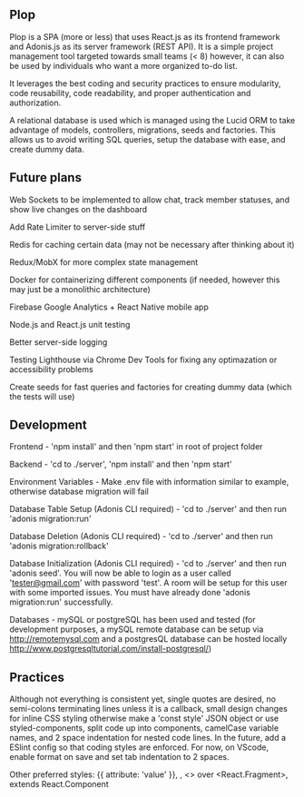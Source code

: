 ## Plop

Plop is a SPA (more or less) that uses React.js as its frontend framework and Adonis.js as its server framework (REST API). It is a simple project management tool targeted towards small teams (< 8) however, it can also be used by individuals who want a more organized to-do list.

It leverages the best coding and security practices to ensure modularity, code reusability, code readability, and proper authentication and authorization.

A relational database is used which is managed using the Lucid ORM to take advantage of models, controllers, migrations, seeds and factories. This allows us to avoid writing SQL queries, setup the database with ease, and create dummy data.

## Future plans

Web Sockets to be implemented to allow chat, track member statuses, and show live changes on the dashboard

Add Rate Limiter to server-side stuff

Redis for caching certain data (may not be necessary after thinking about it)

Redux/MobX for more complex state management

Docker for containerizing different components (if needed, however this may just be a monolithic architecture)

Firebase Google Analytics + React Native mobile app

Node.js and React.js unit testing

Better server-side logging

Testing Lighthouse via Chrome Dev Tools for fixing any optimazation or accessibility problems

Create seeds for fast queries and factories for creating dummy data (which the tests will use)


## Development

Frontend - 'npm install' and then 'npm start' in root of project folder

Backend - 'cd to ./server', 'npm install' and then 'npm start'

Environment Variables - Make .env file with information similar to example, otherwise database migration will fail

Database Table Setup (Adonis CLI required) - 'cd to ./server' and then run 'adonis migration:run'

Database Deletion (Adonis CLI required) - 'cd to ./server' and then run 'adonis migration:rollback'

Database Initialization (Adonis CLI required) - 'cd to ./server' and then run 'adonis seed'. You will now be able to login as a user called 'tester@gmail.com' with password 'test'. A room will be setup for this user with some imported issues. You must have already done 'adonis migration:run' successfully.

Databases - mySQL or postgreSQL has been used and tested (for development purposes, a mySQL remote database can be setup via http://remotemysql.com and a postgresQL database can be hosted locally http://www.postgresqltutorial.com/install-postgresql/)


## Practices

Although not everything is consistent yet, single quotes are desired, no semi-colons terminating lines unless it is a callback, small design changes for inline CSS styling otherwise make a 'const style' JSON object or use styled-components, split code up into components, camelCase variable names, and 2 space indentation for nested code lines. In the future, add a ESlint config so that coding styles are enforced. For now, on VScode, enable format on save and set tab indentation to 2 spaces.

Other preferred styles: {{ attribute: 'value' }}, <Component />, <> over <React.Fragment>, extends React.Component
